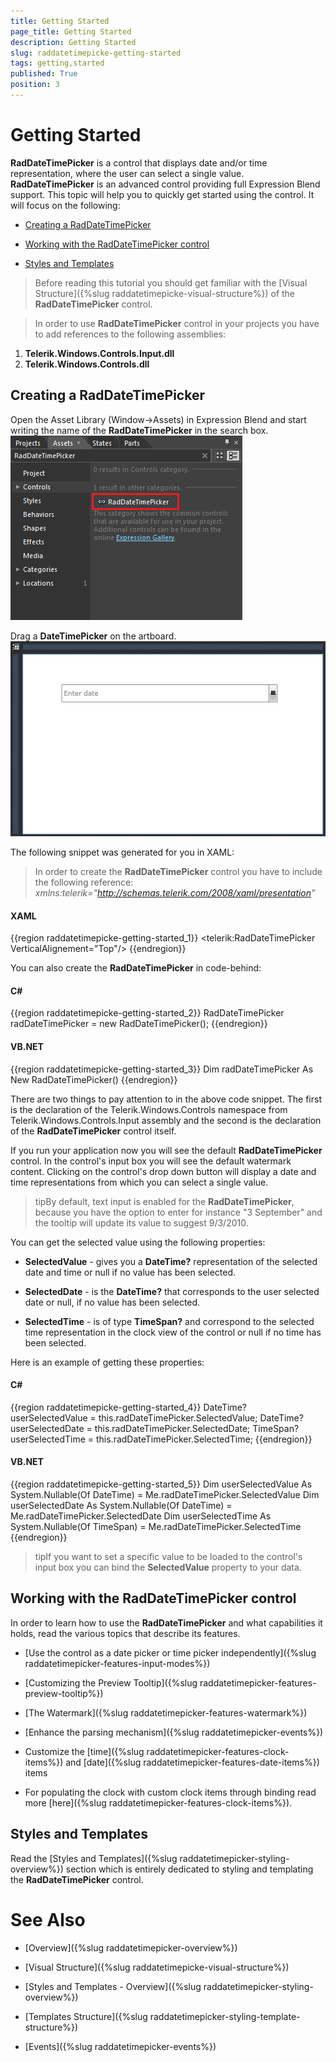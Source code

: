 ```yaml
---
title: Getting Started
page_title: Getting Started
description: Getting Started
slug: raddatetimepicke-getting-started
tags: getting,started
published: True
position: 3
---
```


# Getting Started

__RadDateTimePicker__ is a control that displays date and/or time representation, where the user can select a single value. __RadDateTimePicker__ is an advanced control providing full Expression Blend support. This topic will help you to quickly get started using the control. It will focus on the following:

* [Creating a RadDateTimePicker](#creating-a-raddatetimepicker)

* [Working with the RadDateTimePicker control](#working-with-the-raddatetimepicker-control)

* [Styles and Templates](#styles-and-templates)

>Before reading this tutorial you should get familiar with the [Visual Structure]({%slug raddatetimepicke-visual-structure%}) of the __RadDateTimePicker__ control.
                 
<!-- -->   

>In order to use __RadDateTimePicker__ control in your projects you have to add references to the following assemblies:
1. __Telerik.Windows.Controls.Input.dll__
2. __Telerik.Windows.Controls.dll__

## Creating a RadDateTimePicker

Open the Asset Library (Window->Assets) in Expression Blend and start writing the name of the __RadDateTimePicker__ in the search box.
         
![](images/dateTimePicker_getting_started_010.png)

Drag a __DateTimePicker__ on the artboard.
         
![](images/dateTimePicker_getting_started_020.png)

The following snippet was generated for you in XAML:

>In order to create the __RadDateTimePicker__ control you have to include the following reference:
_xmlns:telerik="http://schemas.telerik.com/2008/xaml/presentation"_

#### __XAML__
{{region raddatetimepicke-getting-started_1}}
	<telerik:RadDateTimePicker VerticalAlignement="Top"/>
{{endregion}}

You can also create the __RadDateTimePicker__ in code-behind:

#### __C#__
{{region raddatetimepicke-getting-started_2}}
	RadDateTimePicker radDateTimePicker = new RadDateTimePicker();
{{endregion}}

#### __VB.NET__
{{region raddatetimepicke-getting-started_3}}
	Dim radDateTimePicker As New RadDateTimePicker()
{{endregion}}

There are two things to pay attention to in the above code snippet. The first is the declaration of the Telerik.Windows.Controls namespace from Telerik.Windows.Controls.Input assembly and the second is the declaration of the __RadDateTimePicker__ control itself.

If you run your application now you will see the default __RadDateTimePicker__ control.  In the control's input box you will see the default watermark content. Clicking on the control's drop down button will display a date and time representations from which you can select a single value.

>tipBy default, text input is enabled for the __RadDateTimePicker__, because you have the option to enter for instance "3 September" and the tooltip will update its value to suggest 9/3/2010.

You can get the selected value using the following properties:

* __SelectedValue__ - gives you a __DateTime?__ representation of the selected date and time or null if no value has been selected.

* __SelectedDate__ - is the __DateTime?__ that corresponds to the user selected date or null, if no value has been selected. 

* __SelectedTime__ - is of type __TimeSpan?__ and correspond to the selected time representation in the clock view of the control or null if no time has been selected. 

Here is an example of getting these properties:

#### __C#__
{{region raddatetimepicke-getting-started_4}}
	DateTime? userSelectedValue = this.radDateTimePicker.SelectedValue;
	DateTime? userSelectedDate = this.radDateTimePicker.SelectedDate;
	TimeSpan? userSelectedTime = this.radDateTimePicker.SelectedTime;
{{endregion}}



#### __VB.NET__

{{region raddatetimepicke-getting-started_5}}
	Dim userSelectedValue As System.Nullable(Of DateTime) = Me.radDateTimePicker.SelectedValue
	Dim userSelectedDate As System.Nullable(Of DateTime) = Me.radDateTimePicker.SelectedDate
	Dim userSelectedTime As System.Nullable(Of TimeSpan) = Me.radDateTimePicker.SelectedTime
{{endregion}}

>tipIf you want to set a specific value to be loaded to the control's input box you can bind the __SelectedValue__ property to your data.

## Working with the RadDateTimePicker control

In order to learn how to use the __RadDateTimePicker__ and what capabilities it holds, read the various topics that describe its features.

* [Use the control as a date picker or time picker independently]({%slug raddatetimepicker-features-input-modes%})

* [Customizing the Preview Tooltip]({%slug raddatetimepicker-features-preview-tooltip%})

* [The Watermark]({%slug raddatetimepicker-features-watermark%})

* [Enhance the parsing mechanism]({%slug raddatetimepicker-events%})

* Customize the [time]({%slug raddatetimepicker-features-clock-items%}) and [date]({%slug raddatetimepicker-features-date-items%}) items 

* For populating the clock with custom clock items through binding read more [here]({%slug raddatetimepicker-features-clock-items%}).

## Styles and Templates

Read the [Styles and Templates]({%slug raddatetimepicker-styling-overview%}) section which is entirely dedicated to styling and templating the __RadDateTimePicker__ control.

# See Also

 * [Overview]({%slug raddatetimepicker-overview%})

 * [Visual Structure]({%slug raddatetimepicke-visual-structure%})

 * [Styles and Templates - Overview]({%slug raddatetimepicker-styling-overview%})

 * [Templates Structure]({%slug raddatetimepicker-styling-template-structure%})

 * [Events]({%slug raddatetimepicker-events%})
